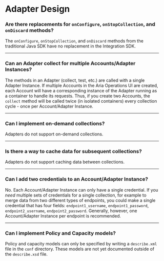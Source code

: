 # Adapter Design

### Are there replacements for `onConfigure`, `onStopCollection`, and `onDiscard` methods?

The `onConfigure`, `onStopCollection`, and `onDiscard` methods from the traditional Java SDK have no replacement in the Integration SDK.

---
### Can an Adapter collect for multiple Accounts/Adapter Instances?

The methods in an Adapter (collect, test, etc.) are called with a single Adapter Instance. 
If multiple Accounts in the Aria Operations UI are created, each Account will have a corresponding 
instance of the Adapter running as a container to handle its requests. Thus, if you create two 
Accounts, the `collect` method will be called twice (in isolated containers) every collection cycle - once per 
Account/Adapter Instance. 

---
### Can I implement on-demand collections?

Adapters do not support on-demand collections.

---
### Is there a way to cache data for subsequent collections?

Adapters do not support caching data between collections.

---
### Can I add two credentials to an Account/Adapter Instance?

No. Each Account/Adapter Instance can only have a single credential. If you _need_ multiple sets of credentials for a single
collection, for example to merge data from two different types of endpoints, you could make a single credential that has four fields: 
`endpoint1_username`, `endpoint1_password`, `endpoint2_username`, `endpoint2_password`.
Generally, however, one Account/Adapter Instance per endpoint is recommended.

---
### Can I implement Policy and Capacity models?

Policy and capacity models can only be specified by writing a `describe.xml` file in the `conf` directory.
These models are not yet documented outside of the `describe.xsd` file.

